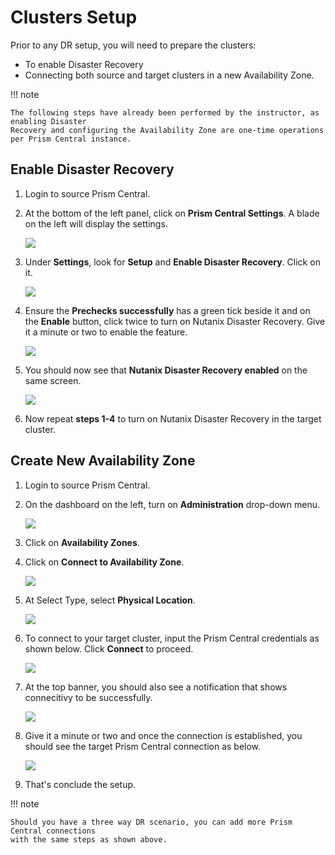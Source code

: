 # Clusters Setup

Prior to any DR setup, you will need to prepare the clusters:

- To enable Disaster Recovery
- Connecting both source and target clusters in a new Availability Zone.

!!! note
    
    The following steps have already been performed by the instructor, as enabling Disaster 
    Recovery and configuring the Availability Zone are one-time operations per Prism Central instance.

## Enable Disaster Recovery

1.  Login to source Prism Central.

2.  At the bottom of the left panel, click on **Prism Central Settings**. A blade on the left will display
    the settings.

    ![](./img/dr2.png)

3. Under **Settings**, look for **Setup** and **Enable Disaster Recovery**. Click on it.

    ![](./img/dr3.png)

4. Ensure the **Prechecks successfully** has a green tick beside it and on the **Enable** button,
   click twice to turn on Nutanix Disaster Recovery. Give it a minute or two to enable the feature.
    
    ![](./img/dr4.png)

5. You should now see that **Nutanix Disaster Recovery enabled** on the same screen.

    ![](./img/dr5.png)

6. Now repeat **steps 1-4** to turn on Nutanix Disaster Recovery in the target cluster.

## Create New Availability Zone

1. Login to source Prism Central.

2. On the dashboard on the left, turn on **Administration** drop-down menu.
   
    ![](./img/az2.png)
   

3. Click on **Availability Zones**.

4. Click on **Connect to Availability Zone**.

    ![](./img/az4.png) 

5. At Select Type, select **Physical Location**.

    ![](./img/az5.png) 

6. To connect to your target cluster, input the Prism Central credentials as shown below. Click **Connect**
   to proceed.

    ![](./img/az6.png)

7. At the top banner, you should also see a notification that shows connecitivy to be successfully.

    ![](./img/az7.png)

8. Give it a minute or two and once the connection is established, you should see the target Prism Central 
connection as below.

    ![](./img/az8.png)

8. That's conclude the setup.

!!! note
    
    Should you have a three way DR scenario, you can add more Prism Central connections 
    with the same steps as shown above.





   


